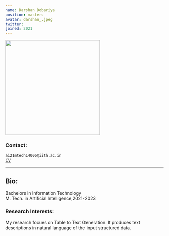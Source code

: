 ```yaml
---
name: Darshan Dobariya
position: masters
avatar: darshan_.jpeg
twitter: 
joined: 2021
---
```


<img width="300" src="{{site.baseurl}}/images/people/{{page.avatar}}" data-action="zoom">

### Contact:
<i class="fa fa-envelope-o"></i>  `ai21mtech14006@iith.ac.in`<br>
<a href="https://drive.google.com/file/d/1BVye4nHduhasCItoiOZXmRViOBVBTq77/view?usp=sharing" target="_blank"><samp>CV</samp></a><br>
<hr>

## Bio:
Bachelors in Information Technology<br>
M. Tech. in Artificial Intelligence,2021-2023
### Research Interests:
<p style="text-align:justify">

My research focues on Table to Text Generation. It produces text descriptions in natural language of the input structured data.
</p>